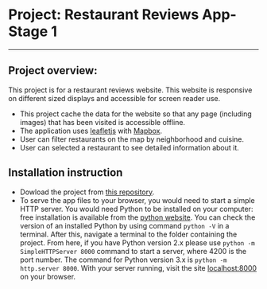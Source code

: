 # Project: Restaurant Reviews App-Stage 1

---

## Project overview:

This project is for a restaurant reviews website. This website is responsive on different sized displays and accessible for screen reader use.
+ This project cache the data for the website so that any page (including images) that has been visited is accessible offline.
+ The application uses [leafletjs](https://leafletjs.com/) with [Mapbox](https://www.mapbox.com/).
+ User can filter restaurants on the map by neighborhood and cuisine.
+ User can selected a restaurant to see detailed information about it.

## Installation instruction

+ Dowload the project from [this repository](https://github.com/Liz001/e-m-restaurant-review-app-stage-1).
+ To serve the app files to your browser, you would need to start a simple HTTP server.
You would need Python to be installed on your computer: free installation is available from the [python website](https://www.python.org/).
You can check the version of an installed Python by using command `python -V` in a terminal. After this, navigate a terminal to the folder containing the project. From here, if you have Python version 2.x please use `python -m SimpleHTTPServer 8000` command to start a server, where 4200 is the port number. The command for Python version 3.x is `python -m http.server 8000`.
With your server running, visit the site [localhost:8000](http://localhost:8000) on your browser.
